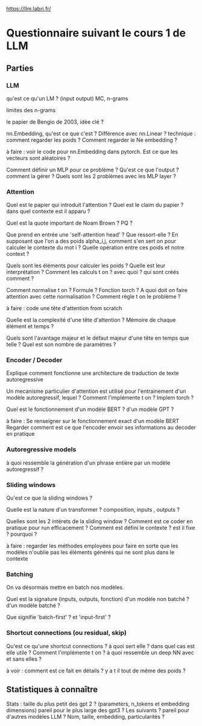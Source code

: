 https://llm.labri.fr/

# Questionnaire suivant le cours 1 de LLM 

## Parties

### LLM

qu'est ce qu'un LM ? (input output)
MC, n-grams

limites des n-grams

le papier de Bengio de 2003, idée clé ?

nn.Embedding, qu'est ce que c'est ? Différence avec nn.Linear ?
technique : comment regarder les poids ? Comment regarder le Ne embedding ?

à faire : voir le code pour nn.Embedding dans pytorch. Est ce que les vecteurs sont aléatoires ?


Comment définir un MLP pour ce problème ? Qu'est ce que l'output ? comment la gérer ?
Quels sont les 2 problèmes avec les MLP layer ?


### Attention

Quel est le papier qui introduit l'attention ?
Quel est le claim du papier ? dans quel contexte est il apparu ?


Quel est la quote important de Noam Brown ? PQ ?


Que prend en entrée une 'self-attention head' ? Que ressort-elle ?
En supposant que l'on a des poids alpha_i,j, comment s'en sert on pour calculer le contexte du mot i ? Quelle opération entre ces poids et notre context ?

Quels sont les éléments pour calculer les poids ? Quelle est leur interprétation ?
Comment les calculs t on ? avec quoi ? qui sont créés comment ?  

Comment normalise t on ? Formule ? Fonction torch ?
A quoi doit on faire attention avec cette normalisation ? Comment règle t on le problème ?

à faire : code une tête d'attention from scratch

Quelle est la complexité d'une tête d'attention ? Mémoire de chaque élément et temps ?

Quels sont l'avantage majeur et le défaut majeur d'une tête en temps que telle ? Quel est son nombre de paramètres ? 

### Encoder / Decoder 

Explique comment fonctionne une architecture de traduction de texte autoregressive 

Un mecanisme particulier d'attention est utilisé pour l'entrainement d'un modèle autoregressif, lequel ? Comment l'implémente t on ? Implem torch ?

Quel est le fonctionnement d'un modèle BERT ? d'un modèle GPT ? 


à faire : Se renseigner sur le fonctionnement exact d'un modèle BERT
          Regarder comment est ce que l'encoder envoir ses informations au decoder en pratique

### Autoregressive models 

à quoi ressemble la génération d'un phrase entière par un modèle autoregressif ?

### Sliding windows 

Qu'est ce que la sliding windows ? 

Quelle est la nature d'un transformer ? composition, inputs , outputs ? 

Quelles sont les 2 intérets de la sliding window ? Comment est ce coder en pratique pour run efficacement ? 
Comment est défini le contexte ? est il fixe ? pourquoi ? 

à faire : regarder les méthodes employées pour faire en sorte que les modèles n'oublie pas les éléments générés qui ne sont plus dans le contexte

### Batching 

On va désormais mettre en batch nos modèles. 

Quel est la signature (inputs, outputs, fonction) d'un modèle non batché ? d'un modèle batché ? 

Que signifie 'batch-first' ? et 'input-first' ? 

### Shortcut connections (ou residual, skip)

Qu'est ce qu'une shortcut connections ? à quoi sert elle ? dans quel cas est elle utile ? Comment l'implémente t on ?
à quoi ressemble un deep NN avec et sans elles ? 

à voir : comment est ce fait en détails ? y a t il tout de même des poids ? 



## Statistiques à connaître

Stats : taille du plus petit des gpt 2 ? (parameters, n_tokens  et embedding dimensions)
pareil pour le plus large des gpt3 ? Les suivants ?
pareil pour d'autres modèles LLM ? Nom, taille, embedding, particularités ?

